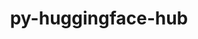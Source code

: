 ---
title: "py-huggingface-hub"
layout: cache
categories: [package, develop]
meta: {"compilers": ["none"], "num_specs": 107, "num_specs_by_stack": {"ml-darwin-aarch64-mps": 34, "ml-linux-aarch64-cpu": 36, "ml-linux-aarch64-cuda": 35, "ml-linux-x86_64-cpu": 35, "ml-linux-x86_64-cuda": 35, "ml-linux-x86_64-rocm": 12, "root": 107}, "oss": ["sequoia", "ubuntu24.04"], "platforms": ["darwin", "linux"], "stacks": ["ml-darwin-aarch64-mps", "ml-linux-aarch64-cpu", "ml-linux-aarch64-cuda", "ml-linux-x86_64-cpu", "ml-linux-x86_64-cuda", "ml-linux-x86_64-rocm", "root"], "targets": ["aarch64", "x86_64_v3"], "versions": ["0.26.2"]}
spec_details: [{"compiler": "none", "hash": "2eg2dnxuqzpwnmrozynm2dznngdmwdmm", "os": "ubuntu24.04", "platform": "linux", "size": "-", "stacks": ["ml-linux-x86_64-cpu", "ml-linux-x86_64-cuda", "root"], "target": "x86_64_v3", "variants": ["build_system=python_pip", "~cli", "~hf_transfer"], "versions": ["0.26.2"]}, {"compiler": "none", "hash": "2epat4hqnvkjieslw7kkh73v4afd62hj", "os": "sequoia", "platform": "darwin", "size": "-", "stacks": ["ml-darwin-aarch64-mps", "root"], "target": "aarch64", "variants": ["build_system=python_pip", "~cli", "~hf_transfer"], "versions": ["0.26.2"]}, {"compiler": "none", "hash": "2jy4nl4ifgvdnt6zfxyw5fu2n4ekanla", "os": "ubuntu24.04", "platform": "linux", "size": "-", "stacks": ["ml-linux-x86_64-cpu", "ml-linux-x86_64-cuda", "ml-linux-x86_64-rocm", "root"], "target": "x86_64_v3", "variants": ["build_system=python_pip", "~cli", "~hf_transfer"], "versions": ["0.26.2"]}, {"compiler": "none", "hash": "2ltrfy5cssurlad3o3varncybaxcjij4", "os": "ubuntu24.04", "platform": "linux", "size": "-", "stacks": ["ml-linux-x86_64-cpu", "ml-linux-x86_64-cuda", "root"], "target": "x86_64_v3", "variants": ["build_system=python_pip", "~cli", "~hf_transfer"], "versions": ["0.26.2"]}, {"compiler": "none", "hash": "2pt4djyzt5yaloyfx3tndhqiqbnglmbw", "os": "ubuntu24.04", "platform": "linux", "size": "-", "stacks": ["ml-linux-x86_64-cpu", "ml-linux-x86_64-cuda", "root"], "target": "x86_64_v3", "variants": ["build_system=python_pip", "~cli", "~hf_transfer"], "versions": ["0.26.2"]}, {"compiler": "none", "hash": "2qgiiubg47kl4fwmm63s7fwcza3hdxgy", "os": "sequoia", "platform": "darwin", "size": "-", "stacks": ["ml-darwin-aarch64-mps", "root"], "target": "aarch64", "variants": ["build_system=python_pip", "~cli", "~hf_transfer"], "versions": ["0.26.2"]}, {"compiler": "none", "hash": "2yxnjazlphm2bbb7k7ogfof7aoxnoqe5", "os": "ubuntu24.04", "platform": "linux", "size": "-", "stacks": ["ml-linux-x86_64-cpu", "ml-linux-x86_64-cuda", "root"], "target": "x86_64_v3", "variants": ["build_system=python_pip", "~cli", "~hf_transfer"], "versions": ["0.26.2"]}, {"compiler": "none", "hash": "3ezpafjf3onmbhoby6hsyxzy4lspilbi", "os": "ubuntu24.04", "platform": "linux", "size": "-", "stacks": ["ml-linux-aarch64-cpu", "ml-linux-aarch64-cuda", "root"], "target": "aarch64", "variants": ["build_system=python_pip", "~cli", "~hf_transfer"], "versions": ["0.26.2"]}, {"compiler": "none", "hash": "3i7kpiqp5fbweo6qjwtwop3lybk744xr", "os": "ubuntu24.04", "platform": "linux", "size": "-", "stacks": ["ml-linux-aarch64-cpu", "ml-linux-aarch64-cuda", "root"], "target": "aarch64", "variants": ["build_system=python_pip", "~cli", "~hf_transfer"], "versions": ["0.26.2"]}, {"compiler": "none", "hash": "4hn7rhcfx2ipffcqcq6k2cox3wt32xk3", "os": "ubuntu24.04", "platform": "linux", "size": "-", "stacks": ["ml-linux-aarch64-cpu", "ml-linux-aarch64-cuda", "root"], "target": "aarch64", "variants": ["build_system=python_pip", "~cli", "~hf_transfer"], "versions": ["0.26.2"]}, {"compiler": "none", "hash": "52oz5awx47eluuezsbuj6msl2jbhinvy", "os": "sequoia", "platform": "darwin", "size": "-", "stacks": ["ml-darwin-aarch64-mps", "root"], "target": "aarch64", "variants": ["build_system=python_pip", "~cli", "~hf_transfer"], "versions": ["0.26.2"]}, {"compiler": "none", "hash": "5fhw5ifhkbt7qyk4zdmhei62mg7gb6la", "os": "ubuntu24.04", "platform": "linux", "size": "-", "stacks": ["ml-linux-x86_64-cpu", "ml-linux-x86_64-cuda", "ml-linux-x86_64-rocm", "root"], "target": "x86_64_v3", "variants": ["build_system=python_pip", "~cli", "~hf_transfer"], "versions": ["0.26.2"]}, {"compiler": "none", "hash": "5g2jh2u6slvk6hvxh6zwyv4ak7rblcx5", "os": "ubuntu24.04", "platform": "linux", "size": "-", "stacks": ["ml-linux-x86_64-cpu", "ml-linux-x86_64-cuda", "root"], "target": "x86_64_v3", "variants": ["build_system=python_pip", "~cli", "~hf_transfer"], "versions": ["0.26.2"]}, {"compiler": "none", "hash": "5jz2hhzrmumdw7uddwvqcddq4x3kzdw2", "os": "ubuntu24.04", "platform": "linux", "size": "-", "stacks": ["ml-linux-aarch64-cpu", "ml-linux-aarch64-cuda", "root"], "target": "aarch64", "variants": ["build_system=python_pip", "~cli", "~hf_transfer"], "versions": ["0.26.2"]}, {"compiler": "none", "hash": "5vtadzznldvpeq6fxwxu7f7itesbtn7n", "os": "sequoia", "platform": "darwin", "size": "-", "stacks": ["ml-darwin-aarch64-mps", "root"], "target": "aarch64", "variants": ["build_system=python_pip", "~cli", "~hf_transfer"], "versions": ["0.26.2"]}, {"compiler": "none", "hash": "5ywnifbhsfbcytvnxrcajj7vxsoilsxw", "os": "sequoia", "platform": "darwin", "size": "-", "stacks": ["ml-darwin-aarch64-mps", "root"], "target": "aarch64", "variants": ["build_system=python_pip", "~cli", "~hf_transfer"], "versions": ["0.26.2"]}, {"compiler": "none", "hash": "65jjes76u2hjly4xs7xqkypwdwtxvduy", "os": "ubuntu24.04", "platform": "linux", "size": "-", "stacks": ["ml-linux-x86_64-cpu", "ml-linux-x86_64-cuda", "ml-linux-x86_64-rocm", "root"], "target": "x86_64_v3", "variants": ["build_system=python_pip", "~cli", "~hf_transfer"], "versions": ["0.26.2"]}, {"compiler": "none", "hash": "67nnresxiqdfcmxdi23pwypoelupc4tl", "os": "ubuntu24.04", "platform": "linux", "size": "-", "stacks": ["ml-linux-aarch64-cpu", "ml-linux-aarch64-cuda", "root"], "target": "aarch64", "variants": ["build_system=python_pip", "~cli", "~hf_transfer"], "versions": ["0.26.2"]}, {"compiler": "none", "hash": "6ydzzfnfcf7dhg33h7yk6iftpgdupy3e", "os": "ubuntu24.04", "platform": "linux", "size": "-", "stacks": ["ml-linux-x86_64-cpu", "ml-linux-x86_64-cuda", "root"], "target": "x86_64_v3", "variants": ["build_system=python_pip", "~cli", "~hf_transfer"], "versions": ["0.26.2"]}, {"compiler": "none", "hash": "7e2eeaqvi3qvwdamrn3rrwkeqthkgned", "os": "ubuntu24.04", "platform": "linux", "size": "-", "stacks": ["ml-linux-x86_64-cpu", "ml-linux-x86_64-rocm", "root"], "target": "x86_64_v3", "variants": ["build_system=python_pip", "~cli", "~hf_transfer"], "versions": ["0.26.2"]}, {"compiler": "none", "hash": "7wcm2aagnohbzskmswb6ev2iwrzeebck", "os": "ubuntu24.04", "platform": "linux", "size": "-", "stacks": ["ml-linux-x86_64-cpu", "ml-linux-x86_64-cuda", "root"], "target": "x86_64_v3", "variants": ["build_system=python_pip", "~cli", "~hf_transfer"], "versions": ["0.26.2"]}, {"compiler": "none", "hash": "7wtnir4ukdnwsjagw4bptxecqgns4stk", "os": "sequoia", "platform": "darwin", "size": "-", "stacks": ["ml-darwin-aarch64-mps", "root"], "target": "aarch64", "variants": ["build_system=python_pip", "~cli", "~hf_transfer"], "versions": ["0.26.2"]}, {"compiler": "none", "hash": "a2m7vdsabtxddpmnsyzpmk447z5ax6rs", "os": "ubuntu24.04", "platform": "linux", "size": "-", "stacks": ["ml-linux-x86_64-cpu", "ml-linux-x86_64-cuda", "ml-linux-x86_64-rocm", "root"], "target": "x86_64_v3", "variants": ["build_system=python_pip", "~cli", "~hf_transfer"], "versions": ["0.26.2"]}, {"compiler": "none", "hash": "akd366mkfioprlxsxcbvngm2qk7jnzxk", "os": "ubuntu24.04", "platform": "linux", "size": "-", "stacks": ["ml-linux-x86_64-cpu", "ml-linux-x86_64-cuda", "root"], "target": "x86_64_v3", "variants": ["build_system=python_pip", "~cli", "~hf_transfer"], "versions": ["0.26.2"]}, {"compiler": "none", "hash": "apuo4oxqlyfnk4fl2exdgq7stmw4wlzp", "os": "sequoia", "platform": "darwin", "size": "-", "stacks": ["ml-darwin-aarch64-mps", "root"], "target": "aarch64", "variants": ["build_system=python_pip", "~cli", "~hf_transfer"], "versions": ["0.26.2"]}, {"compiler": "none", "hash": "arfv3aaimdnssbbhp2kasp242vran4hx", "os": "ubuntu24.04", "platform": "linux", "size": "-", "stacks": ["ml-linux-aarch64-cpu", "ml-linux-aarch64-cuda", "root"], "target": "aarch64", "variants": ["build_system=python_pip", "~cli", "~hf_transfer"], "versions": ["0.26.2"]}, {"compiler": "none", "hash": "avk2ea6cpaepycpqni3mmljltcw2akeg", "os": "sequoia", "platform": "darwin", "size": "-", "stacks": ["ml-darwin-aarch64-mps", "root"], "target": "aarch64", "variants": ["build_system=python_pip", "~cli", "~hf_transfer"], "versions": ["0.26.2"]}, {"compiler": "none", "hash": "b7kjdixxmcpie222jc7lmrcytkuabgfg", "os": "ubuntu24.04", "platform": "linux", "size": "-", "stacks": ["ml-linux-aarch64-cpu", "ml-linux-aarch64-cuda", "root"], "target": "aarch64", "variants": ["build_system=python_pip", "~cli", "~hf_transfer"], "versions": ["0.26.2"]}, {"compiler": "none", "hash": "but6yxqxktnb4m3fzo6q4bztufqun7o2", "os": "ubuntu24.04", "platform": "linux", "size": "-", "stacks": ["ml-linux-x86_64-cuda", "root"], "target": "x86_64_v3", "variants": ["build_system=python_pip", "~cli", "~hf_transfer"], "versions": ["0.26.2"]}, {"compiler": "none", "hash": "c52d6sjrmtbqzy3u4opgvz4wrmpgwxax", "os": "ubuntu24.04", "platform": "linux", "size": "-", "stacks": ["ml-linux-x86_64-cpu", "ml-linux-x86_64-cuda", "ml-linux-x86_64-rocm", "root"], "target": "x86_64_v3", "variants": ["build_system=python_pip", "~cli", "~hf_transfer"], "versions": ["0.26.2"]}, {"compiler": "none", "hash": "cg3gchworwqxcksu77rx7u7gyu4duxk7", "os": "ubuntu24.04", "platform": "linux", "size": "-", "stacks": ["ml-linux-x86_64-cpu", "ml-linux-x86_64-cuda", "ml-linux-x86_64-rocm", "root"], "target": "x86_64_v3", "variants": ["build_system=python_pip", "~cli", "~hf_transfer"], "versions": ["0.26.2"]}, {"compiler": "none", "hash": "dunf2ofnjvmq5ce2uctjcsf6nqqakbar", "os": "sequoia", "platform": "darwin", "size": "-", "stacks": ["ml-darwin-aarch64-mps", "root"], "target": "aarch64", "variants": ["build_system=python_pip", "~cli", "~hf_transfer"], "versions": ["0.26.2"]}, {"compiler": "none", "hash": "e5dhvuppylonzkvonyukeil7r5yeqake", "os": "sequoia", "platform": "darwin", "size": "-", "stacks": ["ml-darwin-aarch64-mps", "root"], "target": "aarch64", "variants": ["build_system=python_pip", "~cli", "~hf_transfer"], "versions": ["0.26.2"]}, {"compiler": "none", "hash": "ejk5ub7f5pjfrzftsxefzfdmtiepjnli", "os": "ubuntu24.04", "platform": "linux", "size": "-", "stacks": ["ml-linux-aarch64-cpu", "ml-linux-aarch64-cuda", "root"], "target": "aarch64", "variants": ["build_system=python_pip", "~cli", "~hf_transfer"], "versions": ["0.26.2"]}, {"compiler": "none", "hash": "ek6hva64dvv6lnhxouse7fbgkagjlkai", "os": "ubuntu24.04", "platform": "linux", "size": "-", "stacks": ["ml-linux-x86_64-cpu", "ml-linux-x86_64-cuda", "ml-linux-x86_64-rocm", "root"], "target": "x86_64_v3", "variants": ["build_system=python_pip", "~cli", "~hf_transfer"], "versions": ["0.26.2"]}, {"compiler": "none", "hash": "enzein72ebvogcc2afbrqnllj2hqx27g", "os": "ubuntu24.04", "platform": "linux", "size": "-", "stacks": ["ml-linux-aarch64-cpu", "ml-linux-aarch64-cuda", "root"], "target": "aarch64", "variants": ["build_system=python_pip", "~cli", "~hf_transfer"], "versions": ["0.26.2"]}, {"compiler": "none", "hash": "f43p2kh7tor7tmhwi2v37l2pjz6oa67y", "os": "ubuntu24.04", "platform": "linux", "size": "-", "stacks": ["ml-linux-x86_64-cpu", "ml-linux-x86_64-cuda", "root"], "target": "x86_64_v3", "variants": ["build_system=python_pip", "~cli", "~hf_transfer"], "versions": ["0.26.2"]}, {"compiler": "none", "hash": "fce4xvbijatsbmeddzbhi7t4much3uja", "os": "ubuntu24.04", "platform": "linux", "size": "-", "stacks": ["ml-linux-aarch64-cpu", "ml-linux-aarch64-cuda", "root"], "target": "aarch64", "variants": ["build_system=python_pip", "~cli", "~hf_transfer"], "versions": ["0.26.2"]}, {"compiler": "none", "hash": "g5nxszsryuybtixo7xwb7khu2gsfl673", "os": "ubuntu24.04", "platform": "linux", "size": "-", "stacks": ["ml-linux-aarch64-cpu", "ml-linux-aarch64-cuda", "root"], "target": "aarch64", "variants": ["build_system=python_pip", "~cli", "~hf_transfer"], "versions": ["0.26.2"]}, {"compiler": "none", "hash": "gemvg3onnylqcod5thaabcwb2ylg6fc6", "os": "ubuntu24.04", "platform": "linux", "size": "-", "stacks": ["ml-linux-aarch64-cpu", "ml-linux-aarch64-cuda", "root"], "target": "aarch64", "variants": ["build_system=python_pip", "~cli", "~hf_transfer"], "versions": ["0.26.2"]}, {"compiler": "none", "hash": "gerndtivaeevyj4vfdsmk5ckmnzit7rg", "os": "sequoia", "platform": "darwin", "size": "-", "stacks": ["ml-darwin-aarch64-mps", "root"], "target": "aarch64", "variants": ["build_system=python_pip", "~cli", "~hf_transfer"], "versions": ["0.26.2"]}, {"compiler": "none", "hash": "ghxihsqbayder3xf4qhzysneaouznyfj", "os": "ubuntu24.04", "platform": "linux", "size": "-", "stacks": ["ml-linux-aarch64-cpu", "root"], "target": "aarch64", "variants": ["build_system=python_pip", "~cli", "~hf_transfer"], "versions": ["0.26.2"]}, {"compiler": "none", "hash": "gizfbiblcrtysuimmsy7usfmndtb4vi4", "os": "sequoia", "platform": "darwin", "size": "-", "stacks": ["ml-darwin-aarch64-mps", "root"], "target": "aarch64", "variants": ["build_system=python_pip", "~cli", "~hf_transfer"], "versions": ["0.26.2"]}, {"compiler": "none", "hash": "gueikuayxe4gkwiotdmxzzjaglpgq6sk", "os": "ubuntu24.04", "platform": "linux", "size": "-", "stacks": ["ml-linux-aarch64-cpu", "ml-linux-aarch64-cuda", "root"], "target": "aarch64", "variants": ["build_system=python_pip", "~cli", "~hf_transfer"], "versions": ["0.26.2"]}, {"compiler": "none", "hash": "gvpg6knpembqkslpl2zmadzchom7vckf", "os": "ubuntu24.04", "platform": "linux", "size": "-", "stacks": ["ml-linux-aarch64-cpu", "ml-linux-aarch64-cuda", "root"], "target": "aarch64", "variants": ["build_system=python_pip", "~cli", "~hf_transfer"], "versions": ["0.26.2"]}, {"compiler": "none", "hash": "hat53xmsqhhi4sp7yfda54n3phdxszrc", "os": "sequoia", "platform": "darwin", "size": "-", "stacks": ["ml-darwin-aarch64-mps", "root"], "target": "aarch64", "variants": ["build_system=python_pip", "~cli", "~hf_transfer"], "versions": ["0.26.2"]}, {"compiler": "none", "hash": "hxbilggnpxb2hxyhbjzg4e7gcaotjlga", "os": "ubuntu24.04", "platform": "linux", "size": "-", "stacks": ["ml-linux-x86_64-cpu", "ml-linux-x86_64-cuda", "root"], "target": "x86_64_v3", "variants": ["build_system=python_pip", "~cli", "~hf_transfer"], "versions": ["0.26.2"]}, {"compiler": "none", "hash": "iskzmjafxfognabvvvn3oplpf3eijnhs", "os": "ubuntu24.04", "platform": "linux", "size": "-", "stacks": ["ml-linux-aarch64-cpu", "ml-linux-aarch64-cuda", "root"], "target": "aarch64", "variants": ["build_system=python_pip", "~cli", "~hf_transfer"], "versions": ["0.26.2"]}, {"compiler": "none", "hash": "iwyy52zhkexnzqdj6ohwgpsmm35owesd", "os": "sequoia", "platform": "darwin", "size": "-", "stacks": ["ml-darwin-aarch64-mps", "root"], "target": "aarch64", "variants": ["build_system=python_pip", "~cli", "~hf_transfer"], "versions": ["0.26.2"]}, {"compiler": "none", "hash": "ixscbebyyntltx6445yfneo7jsirkkqa", "os": "ubuntu24.04", "platform": "linux", "size": "-", "stacks": ["ml-linux-x86_64-cpu", "ml-linux-x86_64-cuda", "ml-linux-x86_64-rocm", "root"], "target": "x86_64_v3", "variants": ["build_system=python_pip", "~cli", "~hf_transfer"], "versions": ["0.26.2"]}, {"compiler": "none", "hash": "jd3xvoatgrpkqjk4lhtp5xbjadxxpdgp", "os": "ubuntu24.04", "platform": "linux", "size": "-", "stacks": ["ml-linux-aarch64-cpu", "ml-linux-aarch64-cuda", "root"], "target": "aarch64", "variants": ["build_system=python_pip", "~cli", "~hf_transfer"], "versions": ["0.26.2"]}, {"compiler": "none", "hash": "jfsvgiqx5xg5was35zbczghsqjgzzb6l", "os": "sequoia", "platform": "darwin", "size": "-", "stacks": ["ml-darwin-aarch64-mps", "root"], "target": "aarch64", "variants": ["build_system=python_pip", "~cli", "~hf_transfer"], "versions": ["0.26.2"]}, {"compiler": "none", "hash": "jnmnmlsyn2svwi6zk2i57e5g3cgygj6d", "os": "ubuntu24.04", "platform": "linux", "size": "-", "stacks": ["ml-linux-aarch64-cpu", "ml-linux-aarch64-cuda", "root"], "target": "aarch64", "variants": ["build_system=python_pip", "~cli", "~hf_transfer"], "versions": ["0.26.2"]}, {"compiler": "none", "hash": "k6pvcee6kdh32shrgir7r2ps4cshfde3", "os": "ubuntu24.04", "platform": "linux", "size": "-", "stacks": ["ml-linux-aarch64-cpu", "ml-linux-aarch64-cuda", "root"], "target": "aarch64", "variants": ["build_system=python_pip", "~cli", "~hf_transfer"], "versions": ["0.26.2"]}, {"compiler": "none", "hash": "lahwupfxtoqhb3bujxo3jmnrgeihltyp", "os": "sequoia", "platform": "darwin", "size": "-", "stacks": ["ml-darwin-aarch64-mps", "root"], "target": "aarch64", "variants": ["build_system=python_pip", "~cli", "~hf_transfer"], "versions": ["0.26.2"]}, {"compiler": "none", "hash": "li7yno7gqtd673jmw2voyqiuuioqluue", "os": "sequoia", "platform": "darwin", "size": "-", "stacks": ["ml-darwin-aarch64-mps", "root"], "target": "aarch64", "variants": ["build_system=python_pip", "~cli", "~hf_transfer"], "versions": ["0.26.2"]}, {"compiler": "none", "hash": "n4qjoghte54s7gbmddnfknhyymr4wyt6", "os": "ubuntu24.04", "platform": "linux", "size": "-", "stacks": ["ml-linux-aarch64-cpu", "ml-linux-aarch64-cuda", "root"], "target": "aarch64", "variants": ["build_system=python_pip", "~cli", "~hf_transfer"], "versions": ["0.26.2"]}, {"compiler": "none", "hash": "nn5g4xy7mvbpjuys4w47vmtkpfvkcp4d", "os": "ubuntu24.04", "platform": "linux", "size": "-", "stacks": ["ml-linux-x86_64-cuda", "root"], "target": "x86_64_v3", "variants": ["build_system=python_pip", "~cli", "~hf_transfer"], "versions": ["0.26.2"]}, {"compiler": "none", "hash": "o6q7bmmq6zw5ktrrhwi4tkdcytpo7iee", "os": "ubuntu24.04", "platform": "linux", "size": "-", "stacks": ["ml-linux-x86_64-cpu", "ml-linux-x86_64-cuda", "ml-linux-x86_64-rocm", "root"], "target": "x86_64_v3", "variants": ["build_system=python_pip", "~cli", "~hf_transfer"], "versions": ["0.26.2"]}, {"compiler": "none", "hash": "ozmofiumomhw6vtwcehd22ojnbligeml", "os": "ubuntu24.04", "platform": "linux", "size": "-", "stacks": ["ml-linux-x86_64-cpu", "root"], "target": "x86_64_v3", "variants": ["build_system=python_pip", "~cli", "~hf_transfer"], "versions": ["0.26.2"]}, {"compiler": "none", "hash": "pbvgyywylvczwrp45saimrymrp2d5ajg", "os": "sequoia", "platform": "darwin", "size": "-", "stacks": ["ml-darwin-aarch64-mps", "root"], "target": "aarch64", "variants": ["build_system=python_pip", "~cli", "~hf_transfer"], "versions": ["0.26.2"]}, {"compiler": "none", "hash": "peu3yy4runhk3xyzgdkyka3uobb4khvi", "os": "ubuntu24.04", "platform": "linux", "size": "-", "stacks": ["ml-linux-aarch64-cpu", "ml-linux-aarch64-cuda", "root"], "target": "aarch64", "variants": ["build_system=python_pip", "~cli", "~hf_transfer"], "versions": ["0.26.2"]}, {"compiler": "none", "hash": "pgclsma6wkxc7vfxbhm4v5b54fd6o3hy", "os": "sequoia", "platform": "darwin", "size": "-", "stacks": ["ml-darwin-aarch64-mps", "root"], "target": "aarch64", "variants": ["build_system=python_pip", "~cli", "~hf_transfer"], "versions": ["0.26.2"]}, {"compiler": "none", "hash": "ppdrbnyt5kfouaxlubkg5k5gy3yo53ji", "os": "sequoia", "platform": "darwin", "size": "-", "stacks": ["ml-darwin-aarch64-mps", "root"], "target": "aarch64", "variants": ["build_system=python_pip", "~cli", "~hf_transfer"], "versions": ["0.26.2"]}, {"compiler": "none", "hash": "pzdhxy3zzx2waibpaq4pvfiakk3wlqa6", "os": "ubuntu24.04", "platform": "linux", "size": "-", "stacks": ["ml-linux-aarch64-cpu", "ml-linux-aarch64-cuda", "root"], "target": "aarch64", "variants": ["build_system=python_pip", "~cli", "~hf_transfer"], "versions": ["0.26.2"]}, {"compiler": "none", "hash": "qgfa4weo5p723iuc7ifcpczuinqsjdmi", "os": "ubuntu24.04", "platform": "linux", "size": "-", "stacks": ["ml-linux-aarch64-cpu", "ml-linux-aarch64-cuda", "root"], "target": "aarch64", "variants": ["build_system=python_pip", "~cli", "~hf_transfer"], "versions": ["0.26.2"]}, {"compiler": "none", "hash": "qpft6ssvdxawmq6a27mborwaodyvtx74", "os": "sequoia", "platform": "darwin", "size": "-", "stacks": ["ml-darwin-aarch64-mps", "root"], "target": "aarch64", "variants": ["build_system=python_pip", "~cli", "~hf_transfer"], "versions": ["0.26.2"]}, {"compiler": "none", "hash": "qpvxlgvns2ohidegpjvolqt7ttaeosql", "os": "ubuntu24.04", "platform": "linux", "size": "-", "stacks": ["ml-linux-x86_64-cpu", "ml-linux-x86_64-cuda", "root"], "target": "x86_64_v3", "variants": ["build_system=python_pip", "~cli", "~hf_transfer"], "versions": ["0.26.2"]}, {"compiler": "none", "hash": "r7qabdw4vmjk34oxyu2tac6febi3txnj", "os": "ubuntu24.04", "platform": "linux", "size": "-", "stacks": ["ml-linux-x86_64-cpu", "ml-linux-x86_64-cuda", "ml-linux-x86_64-rocm", "root"], "target": "x86_64_v3", "variants": ["build_system=python_pip", "~cli", "~hf_transfer"], "versions": ["0.26.2"]}, {"compiler": "none", "hash": "reqrx4u5p3k32noanq4wus7e6xment4y", "os": "ubuntu24.04", "platform": "linux", "size": "-", "stacks": ["ml-linux-aarch64-cpu", "ml-linux-aarch64-cuda", "root"], "target": "aarch64", "variants": ["build_system=python_pip", "~cli", "~hf_transfer"], "versions": ["0.26.2"]}, {"compiler": "none", "hash": "rwufbkputobb5hmkjok6y7u4ffblegdo", "os": "sequoia", "platform": "darwin", "size": "-", "stacks": ["ml-darwin-aarch64-mps", "root"], "target": "aarch64", "variants": ["build_system=python_pip", "~cli", "~hf_transfer"], "versions": ["0.26.2"]}, {"compiler": "none", "hash": "s2j52hb4u4m4sox465rp73xfppa3ar22", "os": "ubuntu24.04", "platform": "linux", "size": "-", "stacks": ["ml-linux-aarch64-cpu", "ml-linux-aarch64-cuda", "root"], "target": "aarch64", "variants": ["build_system=python_pip", "~cli", "~hf_transfer"], "versions": ["0.26.2"]}, {"compiler": "none", "hash": "s4vxtzowzvtdrn4c2tnqmqs6mkorl2rl", "os": "ubuntu24.04", "platform": "linux", "size": "-", "stacks": ["ml-linux-x86_64-cpu", "ml-linux-x86_64-cuda", "root"], "target": "x86_64_v3", "variants": ["build_system=python_pip", "~cli", "~hf_transfer"], "versions": ["0.26.2"]}, {"compiler": "none", "hash": "seq325mdpo2hkqzl2ey5voqe7l3u4xi4", "os": "ubuntu24.04", "platform": "linux", "size": "-", "stacks": ["ml-linux-aarch64-cpu", "ml-linux-aarch64-cuda", "root"], "target": "aarch64", "variants": ["build_system=python_pip", "~cli", "~hf_transfer"], "versions": ["0.26.2"]}, {"compiler": "none", "hash": "ss55cdvyrp55rjdjc4vsayg7ck3sbfuu", "os": "sequoia", "platform": "darwin", "size": "-", "stacks": ["ml-darwin-aarch64-mps", "root"], "target": "aarch64", "variants": ["build_system=python_pip", "~cli", "~hf_transfer"], "versions": ["0.26.2"]}, {"compiler": "none", "hash": "suepd3briqli5k3r6m7ngxssrguxlv2f", "os": "ubuntu24.04", "platform": "linux", "size": "-", "stacks": ["ml-linux-x86_64-cpu", "ml-linux-x86_64-cuda", "root"], "target": "x86_64_v3", "variants": ["build_system=python_pip", "~cli", "~hf_transfer"], "versions": ["0.26.2"]}, {"compiler": "none", "hash": "sxtxhac2dnr6lw6mkzjv62ubazzoq27l", "os": "sequoia", "platform": "darwin", "size": "-", "stacks": ["ml-darwin-aarch64-mps", "root"], "target": "aarch64", "variants": ["build_system=python_pip", "~cli", "~hf_transfer"], "versions": ["0.26.2"]}, {"compiler": "none", "hash": "tclym3si3jzjdxgoc5xd24eikpr3mjcx", "os": "ubuntu24.04", "platform": "linux", "size": "-", "stacks": ["ml-linux-aarch64-cpu", "ml-linux-aarch64-cuda", "root"], "target": "aarch64", "variants": ["build_system=python_pip", "~cli", "~hf_transfer"], "versions": ["0.26.2"]}, {"compiler": "none", "hash": "tnnlexwhu26zc46lpdygeqxonowkl3kh", "os": "sequoia", "platform": "darwin", "size": "-", "stacks": ["ml-darwin-aarch64-mps", "root"], "target": "aarch64", "variants": ["build_system=python_pip", "~cli", "~hf_transfer"], "versions": ["0.26.2"]}, {"compiler": "none", "hash": "tqsjadjdur4gdfkls56aao5xaktluue7", "os": "ubuntu24.04", "platform": "linux", "size": "-", "stacks": ["ml-linux-aarch64-cpu", "ml-linux-aarch64-cuda", "root"], "target": "aarch64", "variants": ["build_system=python_pip", "~cli", "~hf_transfer"], "versions": ["0.26.2"]}, {"compiler": "none", "hash": "tuetlrplrepniosfamkw7ldcks6x2ylw", "os": "sequoia", "platform": "darwin", "size": "-", "stacks": ["ml-darwin-aarch64-mps", "root"], "target": "aarch64", "variants": ["build_system=python_pip", "~cli", "~hf_transfer"], "versions": ["0.26.2"]}, {"compiler": "none", "hash": "tvodzxz3hdwxnfi7uyn6guhwpnjdxu3c", "os": "ubuntu24.04", "platform": "linux", "size": "-", "stacks": ["ml-linux-x86_64-cpu", "ml-linux-x86_64-cuda", "root"], "target": "x86_64_v3", "variants": ["build_system=python_pip", "~cli", "~hf_transfer"], "versions": ["0.26.2"]}, {"compiler": "none", "hash": "tz4ff2kfe3awgkbaayb2vnlkzydgz5ov", "os": "sequoia", "platform": "darwin", "size": "-", "stacks": ["ml-darwin-aarch64-mps", "root"], "target": "aarch64", "variants": ["build_system=python_pip", "~cli", "~hf_transfer"], "versions": ["0.26.2"]}, {"compiler": "none", "hash": "ugdt5y77sbhhcxdqrkvoxp4yzom5osoa", "os": "sequoia", "platform": "darwin", "size": "-", "stacks": ["ml-darwin-aarch64-mps", "root"], "target": "aarch64", "variants": ["build_system=python_pip", "~cli", "~hf_transfer"], "versions": ["0.26.2"]}, {"compiler": "none", "hash": "uqcboilzw2axrawkxl4mjugrkqtasjyi", "os": "ubuntu24.04", "platform": "linux", "size": "-", "stacks": ["ml-linux-x86_64-cpu", "ml-linux-x86_64-cuda", "root"], "target": "x86_64_v3", "variants": ["build_system=python_pip", "~cli", "~hf_transfer"], "versions": ["0.26.2"]}, {"compiler": "none", "hash": "ur7rqxyiupsqrnamanfe7sxshzmjuy7j", "os": "sequoia", "platform": "darwin", "size": "-", "stacks": ["ml-darwin-aarch64-mps", "root"], "target": "aarch64", "variants": ["build_system=python_pip", "~cli", "~hf_transfer"], "versions": ["0.26.2"]}, {"compiler": "none", "hash": "urmpiaxqctnmljdofwrreygjn6bdzqlh", "os": "ubuntu24.04", "platform": "linux", "size": "-", "stacks": ["ml-linux-x86_64-cpu", "ml-linux-x86_64-cuda", "ml-linux-x86_64-rocm", "root"], "target": "x86_64_v3", "variants": ["build_system=python_pip", "~cli", "~hf_transfer"], "versions": ["0.26.2"]}, {"compiler": "none", "hash": "v7cvzulrzuwem5buossfxf4oez2beyc4", "os": "ubuntu24.04", "platform": "linux", "size": "-", "stacks": ["ml-linux-aarch64-cpu", "ml-linux-aarch64-cuda", "root"], "target": "aarch64", "variants": ["build_system=python_pip", "~cli", "~hf_transfer"], "versions": ["0.26.2"]}, {"compiler": "none", "hash": "vhxtli4w3xxbohikfwryeywz2g626mes", "os": "ubuntu24.04", "platform": "linux", "size": "-", "stacks": ["ml-linux-x86_64-cpu", "ml-linux-x86_64-cuda", "root"], "target": "x86_64_v3", "variants": ["build_system=python_pip", "~cli", "~hf_transfer"], "versions": ["0.26.2"]}, {"compiler": "none", "hash": "vle6mzzobpjx2yixyvo5aebohjij7eew", "os": "sequoia", "platform": "darwin", "size": "-", "stacks": ["ml-darwin-aarch64-mps", "root"], "target": "aarch64", "variants": ["build_system=python_pip", "~cli", "~hf_transfer"], "versions": ["0.26.2"]}, {"compiler": "none", "hash": "w3hvwprytnbidobdvwbzrm5fshefmk22", "os": "ubuntu24.04", "platform": "linux", "size": "-", "stacks": ["ml-linux-aarch64-cpu", "ml-linux-aarch64-cuda", "root"], "target": "aarch64", "variants": ["build_system=python_pip", "~cli", "~hf_transfer"], "versions": ["0.26.2"]}, {"compiler": "none", "hash": "w3j3odz6d2fawpk6d6iesjahdc6aspah", "os": "sequoia", "platform": "darwin", "size": "-", "stacks": ["ml-darwin-aarch64-mps", "root"], "target": "aarch64", "variants": ["build_system=python_pip", "~cli", "~hf_transfer"], "versions": ["0.26.2"]}, {"compiler": "none", "hash": "wmeh54aidejjd4udpjil4jmgga367fyq", "os": "ubuntu24.04", "platform": "linux", "size": "-", "stacks": ["ml-linux-aarch64-cpu", "ml-linux-aarch64-cuda", "root"], "target": "aarch64", "variants": ["build_system=python_pip", "~cli", "~hf_transfer"], "versions": ["0.26.2"]}, {"compiler": "none", "hash": "wobrfcfgornfp67j27rhhedxlrzodic6", "os": "ubuntu24.04", "platform": "linux", "size": "-", "stacks": ["ml-linux-aarch64-cpu", "ml-linux-aarch64-cuda", "root"], "target": "aarch64", "variants": ["build_system=python_pip", "~cli", "~hf_transfer"], "versions": ["0.26.2"]}, {"compiler": "none", "hash": "x52vihm2g5gylrlzmpfpfnqyeo4sqvcx", "os": "ubuntu24.04", "platform": "linux", "size": "-", "stacks": ["ml-linux-x86_64-cpu", "ml-linux-x86_64-cuda", "root"], "target": "x86_64_v3", "variants": ["build_system=python_pip", "~cli", "~hf_transfer"], "versions": ["0.26.2"]}, {"compiler": "none", "hash": "x7aecrarr6k7im2taxdd4bvsucofdm4g", "os": "ubuntu24.04", "platform": "linux", "size": "-", "stacks": ["ml-linux-x86_64-cpu", "ml-linux-x86_64-cuda", "root"], "target": "x86_64_v3", "variants": ["build_system=python_pip", "~cli", "~hf_transfer"], "versions": ["0.26.2"]}, {"compiler": "none", "hash": "xmlrf7x6pd35ru7c3e4vowb2vpihpkeo", "os": "ubuntu24.04", "platform": "linux", "size": "-", "stacks": ["ml-linux-x86_64-cpu", "ml-linux-x86_64-cuda", "root"], "target": "x86_64_v3", "variants": ["build_system=python_pip", "~cli", "~hf_transfer"], "versions": ["0.26.2"]}, {"compiler": "none", "hash": "xpav42x2qubyudlt6vgemmxkdtwumz73", "os": "sequoia", "platform": "darwin", "size": "-", "stacks": ["ml-darwin-aarch64-mps", "root"], "target": "aarch64", "variants": ["build_system=python_pip", "~cli", "~hf_transfer"], "versions": ["0.26.2"]}, {"compiler": "none", "hash": "xstvf6koxhrjua2zf4ngzrkiu5mkl4ls", "os": "ubuntu24.04", "platform": "linux", "size": "-", "stacks": ["ml-linux-x86_64-cpu", "ml-linux-x86_64-cuda", "root"], "target": "x86_64_v3", "variants": ["build_system=python_pip", "~cli", "~hf_transfer"], "versions": ["0.26.2"]}, {"compiler": "none", "hash": "y5v7qjhb3ed7zruo5ayzv2kqhuta7zvt", "os": "ubuntu24.04", "platform": "linux", "size": "-", "stacks": ["ml-linux-aarch64-cpu", "ml-linux-aarch64-cuda", "root"], "target": "aarch64", "variants": ["build_system=python_pip", "~cli", "~hf_transfer"], "versions": ["0.26.2"]}, {"compiler": "none", "hash": "yvaqlrynzfcdjkspipwoujmgyovqaay7", "os": "ubuntu24.04", "platform": "linux", "size": "-", "stacks": ["ml-linux-aarch64-cpu", "ml-linux-aarch64-cuda", "root"], "target": "aarch64", "variants": ["build_system=python_pip", "~cli", "~hf_transfer"], "versions": ["0.26.2"]}, {"compiler": "none", "hash": "yztkukn23zjoyuo7qnsjun2hglyvt67u", "os": "ubuntu24.04", "platform": "linux", "size": "-", "stacks": ["ml-linux-aarch64-cpu", "ml-linux-aarch64-cuda", "root"], "target": "aarch64", "variants": ["build_system=python_pip", "~cli", "~hf_transfer"], "versions": ["0.26.2"]}, {"compiler": "none", "hash": "z4koenmtcet2btgtyxx77b3ij5rxwaou", "os": "sequoia", "platform": "darwin", "size": "-", "stacks": ["ml-darwin-aarch64-mps", "root"], "target": "aarch64", "variants": ["build_system=python_pip", "~cli", "~hf_transfer"], "versions": ["0.26.2"]}, {"compiler": "none", "hash": "z7dtkyctjf54ovibw2gmue7r5cqeuu52", "os": "ubuntu24.04", "platform": "linux", "size": "-", "stacks": ["ml-linux-x86_64-cpu", "ml-linux-x86_64-cuda", "root"], "target": "x86_64_v3", "variants": ["build_system=python_pip", "~cli", "~hf_transfer"], "versions": ["0.26.2"]}, {"compiler": "none", "hash": "zjapeefkt7qo6fhc53cautlnjdku2x5f", "os": "ubuntu24.04", "platform": "linux", "size": "-", "stacks": ["ml-linux-aarch64-cpu", "ml-linux-aarch64-cuda", "root"], "target": "aarch64", "variants": ["build_system=python_pip", "~cli", "~hf_transfer"], "versions": ["0.26.2"]}, {"compiler": "none", "hash": "zpgkuuclf23rlx2pmzsi44pjewuvrt3i", "os": "ubuntu24.04", "platform": "linux", "size": "-", "stacks": ["ml-linux-x86_64-cpu", "ml-linux-x86_64-cuda", "root"], "target": "x86_64_v3", "variants": ["build_system=python_pip", "~cli", "~hf_transfer"], "versions": ["0.26.2"]}, {"compiler": "none", "hash": "zptzwn3uiqvdcbxilz2dszdr6gpp64ou", "os": "sequoia", "platform": "darwin", "size": "-", "stacks": ["ml-darwin-aarch64-mps", "root"], "target": "aarch64", "variants": ["build_system=python_pip", "~cli", "~hf_transfer"], "versions": ["0.26.2"]}]
---